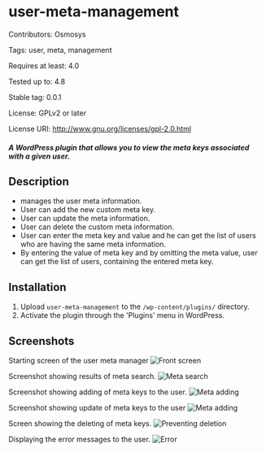 # user-meta-management

Contributors: Osmosys

Tags: user, meta, management

Requires at least: 4.0

Tested up to: 4.8

Stable tag: 0.0.1

License: GPLv2 or later

License URI: http://www.gnu.org/licenses/gpl-2.0.html


##### A WordPress plugin that allows you to view the meta keys associated with a given user.

## Description 

* manages the user meta information.
* User can add the new custom meta key.
* User can update the meta information.
* User can delete the custom meta information.
* User can enter the meta key and value and he can get the list of users who are having the same meta information.
* By entering the value of meta key and by omitting the meta value, user can get the list of users, containing the entered meta key.


## Installation 

1. Upload `user-meta-management` to the `/wp-content/plugins/` directory.
2. Activate the plugin through the 'Plugins' menu in WordPress.


## Screenshots 

Starting screen of the user meta manager 
![Front screen](https://raw.githubusercontent.com/OsmosysSoftware/user-meta-manager/gh-pages/img/frontscreen.png)

Screenshot showing results of meta search.
![Meta search](https://raw.githubusercontent.com/OsmosysSoftware/user-meta-manager/gh-pages/img/metasearch.png)

Screenshot showing adding of meta keys to the user.
![Meta adding](https://raw.githubusercontent.com/OsmosysSoftware/user-meta-manager/gh-pages/img/addusermeta.png)

Screenshot showing update of meta keys to the user
![Meta adding](https://raw.githubusercontent.com/OsmosysSoftware/user-meta-manager/gh-pages/img/updateusermeta.png)

Screen showing the deleting of meta keys.
![Preventing deletion](https://raw.githubusercontent.com/OsmosysSoftware/user-meta-manager/gh-pages/img/preventdelete.png)

Displaying the error messages to the user.
![Error ](https://raw.githubusercontent.com/OsmosysSoftware/user-meta-manager/gh-pages/img/error-handling.png)